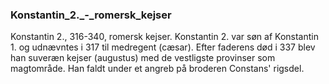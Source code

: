 ### Konstantin_2._-_romersk_kejser


Konstantin 2., 316-340, romersk kejser. Konstantin 2. var søn af Konstantin 1. og udnævntes i 317 til medregent (cæsar). Efter faderens død i 337 blev han suveræn kejser (augustus) med de vestligste provinser som magtområde. Han faldt under et angreb på broderen Constans' rigsdel.